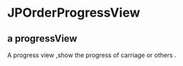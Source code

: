 # JPOrderProgressView
## a progressView
A progress view ,show the progress of carriage or others .

